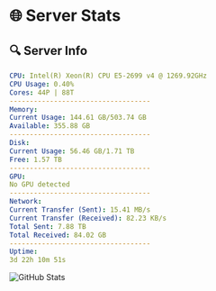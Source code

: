 # 🌐 Server Stats
## 🔍 Server Info
```yaml
CPU: Intel(R) Xeon(R) CPU E5-2699 v4 @ 1269.92GHz
CPU Usage: 0.40%
Cores: 44P | 88T
-----------------------------------
Memory:
Current Usage: 144.61 GB/503.74 GB
Available: 355.88 GB
-----------------------------------
Disk:
Current Usage: 56.46 GB/1.71 TB
Free: 1.57 TB
-----------------------------------
GPU:
No GPU detected
-----------------------------------
Network:
Current Transfer (Sent): 15.41 MB/s
Current Transfer (Received): 82.23 KB/s
Total Sent: 7.88 TB
Total Received: 84.02 GB
-----------------------------------
Uptime:
3d 22h 10m 51s
```
![GitHub Stats](https://img.shields.io/badge/Updated-2025-03-11_19:33:40-blue)